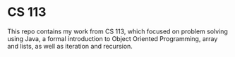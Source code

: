 # CS 113
This repo contains my work from CS 113, which focused on problem solving using Java,
a formal introduction to Object Oriented Programming, array and lists, as well as iteration and recursion.